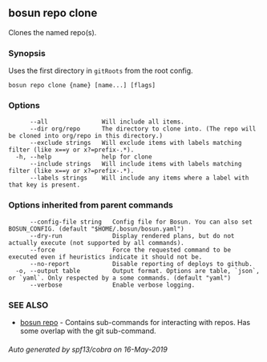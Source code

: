 ## bosun repo clone

Clones the named repo(s).

### Synopsis

Uses the first directory in `gitRoots` from the root config.

```
bosun repo clone {name} [name...] [flags]
```

### Options

```
      --all               Will include all items.
      --dir org/repo      The directory to clone into. (The repo will be cloned into org/repo in this directory.) 
      --exclude strings   Will exclude items with labels matching filter (like x==y or x?=prefix-.*).
  -h, --help              help for clone
      --include strings   Will include items with labels matching filter (like x==y or x?=prefix-.*).
      --labels strings    Will include any items where a label with that key is present.
```

### Options inherited from parent commands

```
      --config-file string   Config file for Bosun. You can also set BOSUN_CONFIG. (default "$HOME/.bosun/bosun.yaml")
      --dry-run              Display rendered plans, but do not actually execute (not supported by all commands).
      --force                Force the requested command to be executed even if heuristics indicate it should not be.
      --no-report            Disable reporting of deploys to github.
  -o, --output table         Output format. Options are table, `json`, or `yaml`. Only respected by a some commands. (default "yaml")
      --verbose              Enable verbose logging.
```

### SEE ALSO

* [bosun repo](bosun_repo.md)	 - Contains sub-commands for interacting with repos. Has some overlap with the git sub-command.

###### Auto generated by spf13/cobra on 16-May-2019
